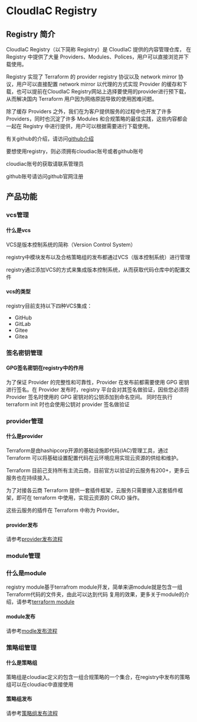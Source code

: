 # CloudIaC Registry

## Registry 简介
CloudIaC Registry（以下简称 Registry）是 CloudIaC 提供的内容管理仓库， 在 Registry 中提供了大量 Providers、Modules、Polices，用户可以直接浏览并下载使用。

Registry 实现了 Terraform 的 provider registry 协议以及 network mirror 协议，用户可以直接配置 network mirror 以代理的方式实现 Provider 的缓存和下载，也可以提前在CloudIaC Registry网站上选择要使用的provider进行预下载，从而解决国内 Terraform 用户因为网络原因导致的使用困难问题。

除了缓存 Providers 之外，我们在为客户提供服务的过程中也开发了许多 Providers，同时也沉淀了许多 Modules 和合规策略的最佳实践，这些内容都会一起在 Registry 中进行提供，用户可以根据需要进行下载使用。

有关github的介绍，请访问[github介绍](https://github.com/about)

要想使用registry，则必须拥有cloudiac账号或者github账号

cloudiac账号的获取请联系管理员

github账号请访问github官网注册


## 产品功能
### vcs管理
#### 什么是vcs

VCS是版本控制系统的简称（Version Control System）

registry中模块发布以及合格策略组的发布都通过VCS（版本控制系统）进行管理

registry通过添加VCS的方式来集成版本控制系统，从而获取代码仓库中的配置文件

#### vcs的类型

registry目前支持以下四种VCS集成：

- GitHub
- GitLab
- Gitee
- Gitea

### 签名密钥管理
#### GPG签名密钥在registry中的作用

为了保证 Provider 的完整性和可靠性，Provider 在发布前都需要使用 GPG 密钥进行签名。在 Provider 发布时，registry 平台会对其签名做验证，因些您必须将 Provider 签名时使用的 GPG 密钥对的公钥添加到命名空间。 同时在执行 terraform init 时也会使用公钥对 provider 签名做验证

### provider管理
#### 什么是provider
Terraform是由hashipcorp开源的基础设施即代码(IAC)管理工具，通过 Terraform 可以将基础设置配置代码在云环境应用实现云资源的供给和维护。

Terraform 目前己支持所有主流云商，目前官方以验证的云服务有200+，更多云服务也在持续接入。

为了对接各云商 Terraform 提供一套插件框架，云服务只需要接入这套插件框架，即可在 terraform 中使用，实现云资源的 CRUD 操作。

这些云服务的插件在 Terraform 中称为 Provider。
#### provider发布

请参考[provider发布流程](/tutorials/mkdocs/cases/provider-publish.md/)

### module管理
### 什么是module

registry module基于terrafrom module开发，简单来讲module就是包含一组Terraform代码的文件夹，由此可以达到代码
复用的效果，更多关于module的介绍，请参考[terraform module](https://www.terraform.io/language/modules)

#### module发布

请参考[modle发布流程](/tutorials/mkdocs/cases/module-publish.md/)

### 策略组管理
#### 什么是策略组

策略组是cloudiac定义的包含一组合规策略的一个集合，在registry中发布的策略组可以在cloudiac中直接使用

#### 策略组发布

请参考[策略组发布流程](/tutorials/mkdocs/cases/policy-group-publish.md/)